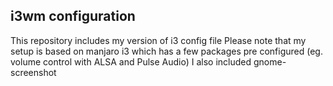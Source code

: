 ## i3wm configuration
This repository includes my version of i3 config file
Please note that my setup is based on manjaro i3 which has a few packages pre configured (eg. volume control with ALSA and Pulse Audio)
I also included gnome-screenshot
<!--stackedit_data:
eyJoaXN0b3J5IjpbNTM5NzQ3MDIyXX0=
-->